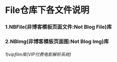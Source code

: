 # File仓库下各文件说明
### 1.NBFile(非博客模板页面文件:Not Blog File)库
### 2.NBImg(非博客模板页面图:Not Blog Img)库
###### 1)vipfilm库(VIP付费电影解析系统)
